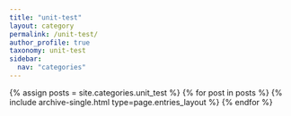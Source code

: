 ```yaml
---
title: "unit-test"
layout: category
permalink: /unit-test/
author_profile: true
taxonomy: unit-test
sidebar:
  nav: "categories"
---
```


{% assign posts = site.categories.unit_test %}
{% for post in posts %} {% include archive-single.html type=page.entries_layout %} {% endfor %}